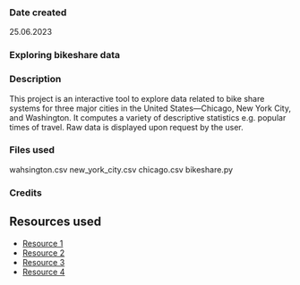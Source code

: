 ### Date created
25.06.2023

### Exploring bikeshare data

### Description
This project is an interactive tool to explore data related to bike share systems for three major cities in the United States—Chicago, New York City, and Washington. It computes a variety of descriptive statistics e.g. popular times of travel.
Raw data is displayed upon request by the user.

### Files used
wahsington.csv
new_york_city.csv
chicago.csv
bikeshare.py

### Credits
## Resources used
+ [Resource 1](https://www.width.ai/pandas/count-specific-value-in-column-with-pandas)
+ [Resource 2](https://sparkbyexamples.com/pandas/pandas-get-column-average-mean/#:~:text=To%20get%20column%20average%20or%20mean%20from%20pandas%20DataFrame%20use,values%20for%20the%20requested%20axis.)
+ [Resource 3](https://pandas.pydata.org/docs/reference/api/pandas.Index.tolist.html)
+ [Resource 4](https://pandas.pydata.org/docs/reference/api/pandas.Series.dt.day_name.html)
